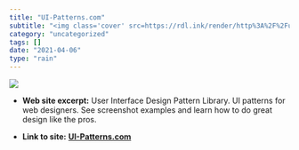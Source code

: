 ```yaml
---
title: "UI-Patterns.com"
subtitle: "<img class='cover' src=https://rdl.ink/render/http%3A%2F%2Fui-patterns.com>"
category: "uncategorized"
tags: []
date: "2021-04-06"
type: "rain"
---
```

<img class="cover" src=https://rdl.ink/render/http%3A%2F%2Fui-patterns.com>



* **Web site excerpt:** User Interface Design Pattern Library. UI patterns for web designers. See screenshot examples and learn how to do great design like the pros.

* **Link to site:** **[UI-Patterns.com](http://ui-patterns.com)**